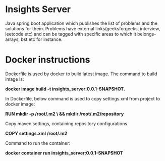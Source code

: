 # Insights Server
Java spring boot application which publishes the list of problems and the solutions for them. Problems have external links(geeksforgeeks, interview, leetcode etc)
and can be tagged with specific areas to which it belongs- arrays, bst etc for instance.

# Docker instructions
Dockerfile is used by docker to build latest image. 
The command to build image is:

<B>docker image build -t insights_server:0.0.1-SNAPSHOT.</B>

In Dockerfile, below command is used to copy settings.xml from project to docker image: 

<B>RUN mkdir -p /root/.m2 \\
    && mkdir /root/.m2/repository </B>
    
 Copy maven settings, containing repository configurations
 
<B>COPY settings.xml /root/.m2 </B>

Command to run the container:

<B>docker container run insights_server:0.0.1-SNAPSHOT</B>
